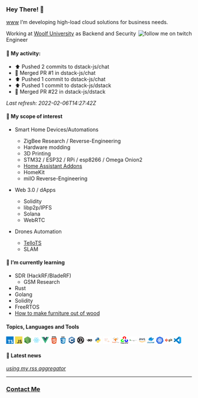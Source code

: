 ### Hey There! 👋
[www](https://0x77.dev) I’m developing high-load cloud solutions for business needs.

[<img src="https://brand.twitch.tv/assets/logos/svg/glitch/purple.svg" alt="follow me on twitch" align="right">](https://twitch.tv/0x77dev)


Working at [Woolf University](https://github.com/WoolfUniversity) as Backend and Security Engineer

#### 🧗  My activity:

* ⬆️ Pushed 2 commits to dstack-js/chat
* 🎉 Merged PR #1 in dstack-js/chat
* ⬆️ Pushed 1 commit to dstack-js/chat
* ⬆️ Pushed 1 commit to dstack-js/dstack
* 🎉 Merged PR #22 in dstack-js/dstack

_Last refresh: 2022-02-06T14:27:42Z_

#### 🔭  My scope of interest

- Smart Home Devices/Automations
    * ZigBee Research / Reverse-Engineering
    * Hardware modding
    * 3D Printing
    * STM32 / ESP32 / RPi / esp8266 / Omega Onion2
    * [Home Assistant Addons](https://github.com/0x77dev/haddons)
    * HomeKit
    * miIO Reverse-Engineering

- Web 3.0 / dApps
  * Solidity
  * libp2p/IPFS
  * Solana
  * WebRTC

- Drones Automation
   * [TelloTS](https://github.com/0x77dev/tellots)
   * SLAM

#### 🌱  I’m currently learning
 * SDR (HackRF/BladeRF)
    * GSM Research
 * Rust
 * Golang
 * Solidity
 * FreeRTOS
 * [How to make furniture out of wood](https://github.com/docker/cli/issues/267#issuecomment-695149477)

#### Topics, Languages and Tools
<code><img height="20" src="https://raw.githubusercontent.com/github/explore/80688e429a7d4ef2fca1e82350fe8e3517d3494d/topics/typescript/typescript.png"></code>
<code><img height="20" src="https://raw.githubusercontent.com/github/explore/80688e429a7d4ef2fca1e82350fe8e3517d3494d/topics/javascript/javascript.png"></code>
<code><img height="20" src="https://raw.githubusercontent.com/github/explore/80688e429a7d4ef2fca1e82350fe8e3517d3494d/topics/nodejs/nodejs.png"></code>
<code><img height="20" src="https://raw.githubusercontent.com/github/explore/80688e429a7d4ef2fca1e82350fe8e3517d3494d/topics/react/react.png"></code>
<code><img height="20" src="https://raw.githubusercontent.com/github/explore/80688e429a7d4ef2fca1e82350fe8e3517d3494d/topics/vue/vue.png"></code>
<code><img height="20" src="https://raw.githubusercontent.com/github/explore/80688e429a7d4ef2fca1e82350fe8e3517d3494d/topics/html/html.png"></code>
<code><img height="20" src="https://raw.githubusercontent.com/github/explore/80688e429a7d4ef2fca1e82350fe8e3517d3494d/topics/css/css.png"></code>
<code><img height="20" src="https://raw.githubusercontent.com/github/explore/80688e429a7d4ef2fca1e82350fe8e3517d3494d/topics/cpp/cpp.png"></code>
<code><img height="20" src="https://raw.githubusercontent.com/github/explore/80688e429a7d4ef2fca1e82350fe8e3517d3494d/topics/rust/rust.png"></code>
<code><img height="20" src="https://raw.githubusercontent.com/github/explore/80688e429a7d4ef2fca1e82350fe8e3517d3494d/topics/go/go.png"></code>
<code><img height="20" src="https://raw.githubusercontent.com/github/explore/80688e429a7d4ef2fca1e82350fe8e3517d3494d/topics/python/python.png" /></code>
<code><img height="20" src="https://raw.githubusercontent.com/github/explore/80688e429a7d4ef2fca1e82350fe8e3517d3494d/topics/fish/fish.png"></code>
<code><img height="20" src="https://raw.githubusercontent.com/github/explore/80688e429a7d4ef2fca1e82350fe8e3517d3494d/topics/tensorflow/tensorflow.png"></code>
<code><img height="20" src="https://raw.githubusercontent.com/github/explore/80688e429a7d4ef2fca1e82350fe8e3517d3494d/topics/opencv/opencv.png"></code>
<code><img height="20" src="https://raw.githubusercontent.com/github/explore/80688e429a7d4ef2fca1e82350fe8e3517d3494d/topics/mongodb/mongodb.png"></code>
<code><img height="20" src="https://raw.githubusercontent.com/github/explore/80688e429a7d4ef2fca1e82350fe8e3517d3494d/topics/aws/aws.png"></code>
<code><img height="20" src="https://raw.githubusercontent.com/github/explore/80688e429a7d4ef2fca1e82350fe8e3517d3494d/topics/docker/docker.png"></code>
<code><img height="20" src="https://raw.githubusercontent.com/github/explore/80688e429a7d4ef2fca1e82350fe8e3517d3494d/topics/kubernetes/kubernetes.png"></code>
<code><img height="20" src="https://raw.githubusercontent.com/github/explore/80688e429a7d4ef2fca1e82350fe8e3517d3494d/topics/git/git.png"></code>
<code><img height="20" src="https://raw.githubusercontent.com/github/explore/80688e429a7d4ef2fca1e82350fe8e3517d3494d/topics/visual-studio-code/visual-studio-code.png" /></code>

#### 📰  Latest news

[_using my rss aggregator_](https://rss.0x77.dev)

---

<!--FEED:{"rows": 5, "select": "myrss", shuffle: true, "title": true  }-->

### [Contact Me](https://linktr.ee/0x77dev)
